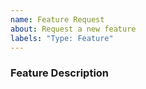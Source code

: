 ```yaml
---
name: Feature Request
about: Request a new feature
labels: "Type: Feature"
---
```


<!-- Have a question? Join #thelounge on freenode. -->
<!-- Make sure to check the existing issues prior to submitting your suggestion. -->

### Feature Description
